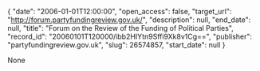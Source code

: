 {
  "date": "2006-01-01T12:00:00", 
  "open_access": false, 
  "target_url": "http://forum.partyfundingreview.gov.uk/", 
  "description": null, 
  "end_date": null, 
  "title": "Forum on the Review of the Funding of Political Parties", 
  "record_id": "20060101T120000/ibb2HIYtn9Sffi9Xk8v1Cg==", 
  "publisher": "partyfundingreview.gov.uk", 
  "slug": 26574857, 
  "start_date": null
}

None